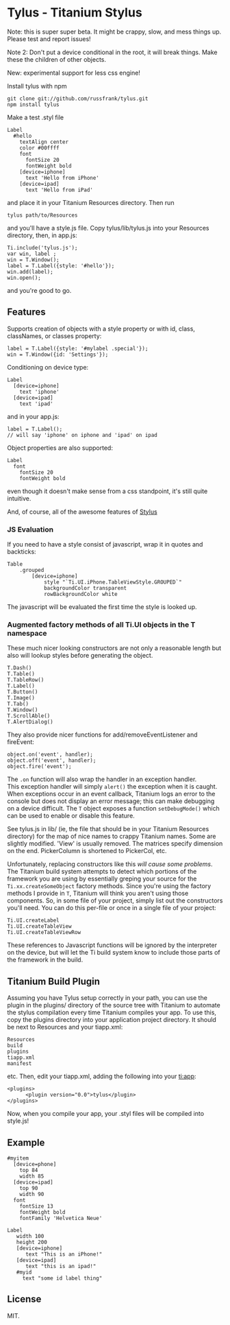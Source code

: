 Tylus - Titanium Stylus
=======================

Note: this is super super beta.  It might be crappy, slow, and mess things up.
Please test and report issues!

Note 2: Don't put a device conditional
in the root, it will break things.  Make these the children of other objects.

New: experimental support for less css engine!

Install tylus with npm

    git clone git://github.com/russfrank/tylus.git
    npm install tylus

Make a test .styl file

    Label
      #hello
        textAlign center
        color #00ffff
        font
          fontSize 20
          fontWeight bold
        [device=iphone]
          text 'Hello from iPhone'
        [device=ipad]
          text 'Hello from iPad'

and place it in your Titanium Resources directory.  Then run

    tylus path/to/Resources

and you'll have a style.js file.  Copy tylus/lib/tylus.js into your Resources
directory, then, in app.js:

    Ti.include('tylus.js');
    var win, label ;
    win = T.Window();
    label = T.Label({style: '#hello'});
    win.add(label);
    win.open();

and you're good to go.

Features
--------

Supports creation
of objects with a style property or with id, class, classNames, or classes
property:

    label = T.Label({style: '#mylabel .special'});
    win = T.Window({id: 'Settings'});

Conditioning on device type:

    Label
      [device=iphone]
        text 'iphone'
      [device=ipad]
        text 'ipad'

and in your app.js:

    label = T.Label();
    // will say 'iphone' on iphone and 'ipad' on ipad

Object properties are also supported:

    Label
      font
        fontSize 20
        fontWeight bold

even though it doesn't make sense from a css standpoint, it's still quite
intuitive.

And, of course, all of the awesome features of [Stylus](http://learnboost.github.com/stylus/)

### JS Evaluation

If you need to have a style consist of javascript, wrap it in quotes and
backticks:

    Table
        .grouped
            [device=iphone]
                style "`Ti.UI.iPhone.TableViewStyle.GROUPED`"
                backgroundColor transparent
                rowBackgroundColor white

The javascript will be evaluated the first time the style is looked up.

### Augmented factory methods of all Ti.UI objects in the T namespace

These much nicer looking constructors are not only a reasonable length but
also will lookup styles before generating the object.

    T.Dash()
    T.Table()
    T.TableRow()
    T.Label()
    T.Button()
    T.Image()
    T.Tab()
    T.Window()
    T.ScrollAble()
    T.AlertDialog()

They also provide nicer functions for add/removeEventListener and fireEvent:

    object.on('event', handler);
    object.off('event', handler);
    object.fire('event');

The `.on` function will also wrap the handler in an exception handler.  
This exception handler will simply `alert()` the exception when it is caught. When
exceptions occur in an event callback, Titanium logs an error to the console
but does not display an error message; this can make debugging on a device
difficult.  The `T` object exposes a function `setDebugMode()` which can be
used to enable or disable this feature.

See tylus.js in lib/ (ie, the file that should be in your Titanium Resources
directory) for the map of nice names to crappy Titanium names.  Some are
slightly modified.  'View' is usually removed.  The matrices specify dimension
on the end.  PickerColumn is shortened to PickerCol, etc.

Unfortunately, replacing constructors like this *will cause some problems*.
The Titanium build system attempts to detect which portions of the framework
you are using by essentially greping your source for the 
`Ti.xx.createSomeObject` factory methods.  Since you're using the factory
methods I provide in `T`, Titanium will think you aren't using those
components.  So, in some file of your project, simply list out the
constructors you'll need.  You can do this per-file or once in a single file
of your project:

    Ti.UI.createLabel
    Ti.UI.createTableView
    Ti.UI.createTableViewRow

These references to Javascript functions will be ignored by the interpreter
on the device, but will let the Ti build system know to include those
parts of the framework in the build.

Titanium Build Plugin
---------------------

Assuming you have Tylus setup correctly in your path, you can use the plugin in
the plugins/ directory of the source tree with Titanium to automate the stylus
compilation every time Titanium compiles your app.  To use this, copy the
plugins directory into your application project directory.  It should be next
to Resources and your tiapp.xml:

    Resources
    build
    plugins
    tiapp.xml
    manifest

etc.  Then, edit your tiapp.xml, adding the following into your <ti:app>:

    <plugins>
          <plugin version="0.0">tylus</plugin> 
    </plugins>

Now, when you compile your app, your .styl files will be compiled into 
style.js!

Example
--------------

    #myitem
      [device=phone]
        top 84
        width 85
      [device=ipad]
        top 90
        width 90
      font
        fontSize 13
        fontWeight bold
        fontFamily 'Helvetica Neue'
    
    Label
       width 100
       height 200
       [device=iphone]
          text "This is an iPhone!"
       [device=ipad]
          text "this is an ipad!"
       #myid
         text "some id label thing"

License
-------

MIT.
